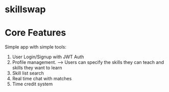 # skillswap
# Core Features
Simple app with simple tools:
1. User Login/Signup with JWT Auth 
2. Profile management. --> Users can specify the skills they can teach and skills they want to learn
3. Skill list search
4. Real time chat with matches
5. Time credit system